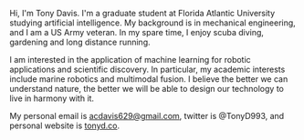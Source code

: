 Hi, I'm Tony Davis. I'm a graduate student at Florida Atlantic University studying artificial intelligence. My background is in mechanical engineering, and I am a US Army veteran. In my spare time, I enjoy scuba diving, gardening and long distance running. 

I am interested in the application of machine learning for robotic applications and scientific discovery. In particular, my academic interests include marine robotics and multimodal fusion. I believe the better we can understand nature, the better we will be able to design our technology to live in harmony with it. 

My personal email is acdavis629@gmail.com, twitter is @TonyD993, and personal website is [tonyd.co](https://tonyd.co).

